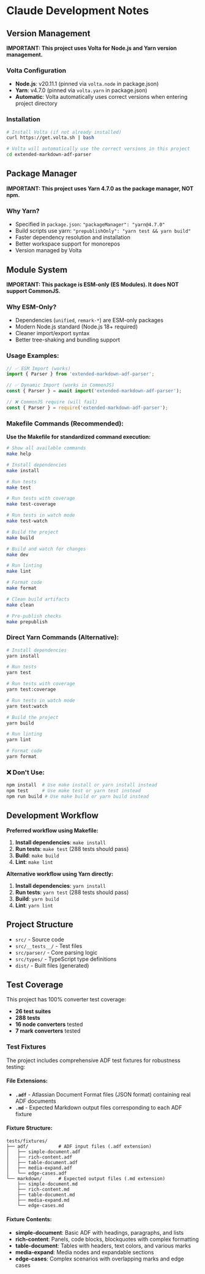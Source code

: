 # Claude Development Notes

## Version Management

**IMPORTANT: This project uses Volta for Node.js and Yarn version management.**

### Volta Configuration
- **Node.js**: v20.11.1 (pinned via `volta.node` in package.json)
- **Yarn**: v4.7.0 (pinned via `volta.yarn` in package.json)
- **Automatic**: Volta automatically uses correct versions when entering project directory

### Installation
```bash
# Install Volta (if not already installed)
curl https://get.volta.sh | bash

# Volta will automatically use the correct versions in this project
cd extended-markdown-adf-parser
```

## Package Manager

**IMPORTANT: This project uses Yarn 4.7.0 as the package manager, NOT npm.**

### Why Yarn?
- Specified in `package.json`: `"packageManager": "yarn@4.7.0"`
- Build scripts use yarn: `"prepublishOnly": "yarn test && yarn build"`
- Faster dependency resolution and installation
- Better workspace support for monorepos
- Version managed by Volta

## Module System

**IMPORTANT: This package is ESM-only (ES Modules). It does NOT support CommonJS.**

### Why ESM-Only?
- Dependencies (`unified`, `remark-*`) are ESM-only packages
- Modern Node.js standard (Node.js 18+ required)
- Cleaner import/export syntax
- Better tree-shaking and bundling support

### Usage Examples:
```javascript
// ✅ ESM Import (works)
import { Parser } from 'extended-markdown-adf-parser';

// ✅ Dynamic Import (works in CommonJS)
const { Parser } = await import('extended-markdown-adf-parser');

// ❌ CommonJS require (will fail)
const { Parser } = require('extended-markdown-adf-parser');
```

### Makefile Commands (Recommended):
**Use the Makefile for standardized command execution:**
```bash
# Show all available commands
make help

# Install dependencies
make install

# Run tests
make test

# Run tests with coverage
make test-coverage

# Run tests in watch mode
make test-watch

# Build the project
make build

# Build and watch for changes
make dev

# Run linting
make lint

# Format code
make format

# Clean build artifacts
make clean

# Pre-publish checks
make prepublish
```

### Direct Yarn Commands (Alternative):
```bash
# Install dependencies
yarn install

# Run tests
yarn test

# Run tests with coverage
yarn test:coverage

# Run tests in watch mode
yarn test:watch

# Build the project
yarn build

# Run linting
yarn lint

# Format code
yarn format
```

### ❌ Don't Use:
```bash
npm install  # Use make install or yarn install instead
npm test     # Use make test or yarn test instead
npm run build # Use make build or yarn build instead
```

## Development Workflow

**Preferred workflow using Makefile:**
1. **Install dependencies**: `make install`
2. **Run tests**: `make test` (288 tests should pass)
3. **Build**: `make build`
4. **Lint**: `make lint`

**Alternative workflow using Yarn directly:**
1. **Install dependencies**: `yarn install`
2. **Run tests**: `yarn test` (288 tests should pass)
3. **Build**: `yarn build`
4. **Lint**: `yarn lint`

## Project Structure

- `src/` - Source code
- `src/__tests__/` - Test files
- `src/parser/` - Core parsing logic
- `src/types/` - TypeScript type definitions
- `dist/` - Built files (generated)

## Test Coverage

This project has 100% converter test coverage:
- **26 test suites**
- **288 tests** 
- **16 node converters** tested
- **7 mark converters** tested

### Test Fixtures

The project includes comprehensive ADF test fixtures for robustness testing:

#### File Extensions:
- **`.adf`** - Atlassian Document Format files (JSON format) containing real ADF documents
- **`.md`** - Expected Markdown output files corresponding to each ADF fixture

#### Fixture Structure:
```
tests/fixtures/
├── adf/           # ADF input files (.adf extension)
│   ├── simple-document.adf
│   ├── rich-content.adf
│   ├── table-document.adf
│   ├── media-expand.adf
│   └── edge-cases.adf
└── markdown/      # Expected output files (.md extension)
    ├── simple-document.md
    ├── rich-content.md
    ├── table-document.md
    ├── media-expand.md
    └── edge-cases.md
```

#### Fixture Contents:
- **simple-document**: Basic ADF with headings, paragraphs, and lists
- **rich-content**: Panels, code blocks, blockquotes with complex formatting
- **table-document**: Tables with headers, text colors, and various marks
- **media-expand**: Media nodes and expandable sections
- **edge-cases**: Complex scenarios with overlapping marks and edge cases